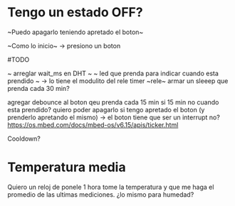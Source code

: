 # Tengo un estado OFF?

~Puedo apagarlo teniendo apretado el boton~

~Como lo inicio~ -> presiono un boton

#TODO

~ arreglar wait_ms en DHT ~
~ led que prenda para indicar cuando esta prendido ~ -> lo tiene el modulito del rele
timer
~rele~
armar un sleeep que prenda cada 30 min?

agregar debounce al boton
qeu prenda cada 15 min si 15 min no cuando esta prendido?
quiero poder apagarlo si tengo apretado el boton (y prenderlo apretando el mismo) -> el boton tiene que ser un interrupt no? https://os.mbed.com/docs/mbed-os/v6.15/apis/ticker.html

Cooldown?

# Temperatura media

Quiero un reloj de ponele 1 hora tome la temperatura y que me haga el promedio de las ultimas mediciones.
¿lo mismo para humedad?

